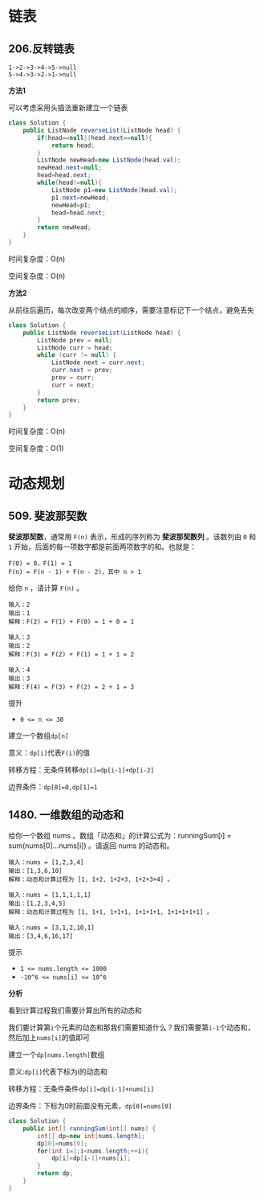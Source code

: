 

# 链表

## 206.反转链表

```
1->2->3->4->5->null
5->4->3->2->1->null
```

**方法1**

可以考虑采用头插法重新建立一个链表

```java
class Solution {
    public ListNode reverseList(ListNode head) {
        if(head==null||head.next==null){
            return head;
        }
        ListNode newHead=new ListNode(head.val);
        newHead.next=null;
        head=head.next;
        while(head!=null){
            ListNode p1=new ListNode(head.val);
            p1.next=newHead;
            newHead=p1;
            head=head.next;
        }
        return newHead;
    }
}
```



时间复杂度：O(n)

空间复杂度：O(n)

**方法2**

从前往后遍历，每次改变两个结点的顺序，需要注意标记下一个结点，避免丢失

```java
class Solution {
    public ListNode reverseList(ListNode head) {
        ListNode prev = null;
        ListNode curr = head;
        while (curr != null) {
            ListNode next = curr.next;
            curr.next = prev;
            prev = curr;
            curr = next;
        }
        return prev;
    }
}
```

时间复杂度：O(n)

空间复杂度：O(1)

# 动态规划

## 509. 斐波那契数

**斐波那契数**，通常用 `F(n)` 表示，形成的序列称为 **斐波那契数列** 。该数列由 `0` 和 `1` 开始，后面的每一项数字都是前面两项数字的和。也就是：

```
F(0) = 0，F(1) = 1
F(n) = F(n - 1) + F(n - 2)，其中 n > 1
```

给你 `n` ，请计算 `F(n)` 。

```
输入：2
输出：1
解释：F(2) = F(1) + F(0) = 1 + 0 = 1
```

```
输入：3
输出：2
解释：F(3) = F(2) + F(1) = 1 + 1 = 2
```

```
输入：4
输出：3
解释：F(4) = F(3) + F(2) = 2 + 1 = 3
```

提升

- `0 <= n <= 30`

建立一个数组`dp[n]`

意义：`dp[i]`代表`F(i)`的值

转移方程：无条件转移`dp[i]=dp[i-1]+dp[i-2]`

边界条件：`dp[0]=0,dp[1]=1`

## 1480. 一维数组的动态和

给你一个数组 nums 。数组「动态和」的计算公式为：runningSum[i] = sum(nums[0]…nums[i]) 。请返回 nums 的动态和。

```
输入：nums = [1,2,3,4]
输出：[1,3,6,10]
解释：动态和计算过程为 [1, 1+2, 1+2+3, 1+2+3+4] 。
```

```
输入：nums = [1,1,1,1,1]
输出：[1,2,3,4,5]
解释：动态和计算过程为 [1, 1+1, 1+1+1, 1+1+1+1, 1+1+1+1+1] 。
```

```
输入：nums = [3,1,2,10,1]
输出：[3,4,6,16,17]
```

提示

- `1 <= nums.length <= 1000`
- `-10^6 <= nums[i] <= 10^6`

**分析**

看到计算过程我们需要计算出所有的动态和

我们要计算第`i`个元素的动态和那我们需要知道什么？我们需要第`i-1`个动态和，然后加上`nums[i]`的值即可

建立一个`dp[nums.length]`数组

意义:`dp[i]`代表下标为i的动态和

转移方程：无条件条件`dp[i]=dp[i-1]+nums[i]`

边界条件：下标为0时前面没有元素，`dp[0]=nums[0]`

```java
class Solution {
    public int[] runningSum(int[] nums) {
        int[] dp=new int[nums.length];
        dp[0]=nums[0];
        for(int i=1;i<nums.length;++i){
            dp[i]=dp[i-1]+nums[i];
        }
        return dp;
    }
}
```






